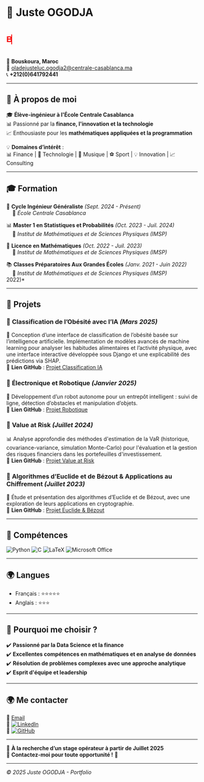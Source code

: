 # 👋 Juste OGODJA  

<style>
  @import url('https://fonts.googleapis.com/css2?family=Montserrat:wght@400;600&display=swap');

  .typing {
    font-family: "Montserrat", sans-serif;
    font-size: 22px;
    font-weight: 600;
    color: #F70000;
    width: 0;
    white-space: nowrap;
    overflow: hidden;
    display: inline-block;
    border-right: 2px solid;
    animation: typing 3s steps(40) forwards, blink 0.75s step-end infinite;
  }

  @keyframes typing {
    from { width: 0 }
    to { width: 100% }
  }

  @keyframes blink {
    50% { border-color: transparent }
  }
</style>

<p class="typing">Bienvenue sur mon profil !</p>

📍 **Bouskoura, Maroc**  
📧 [oladejusteluc.ogodja2@centrale-casablanca.ma](mailto:oladejusteluc.ogodja2@centrale-casablanca.ma)  
📞 **+212(0)641792441**  

---

## 🎯 À propos de moi  

🎓 **Élève-ingénieur à l'École Centrale Casablanca**  
📊 Passionné par la **finance, l'innovation et la technologie**  
📈 Enthousiaste pour les **mathématiques appliquées et la programmation**  

💡 **Domaines d’intérêt** :  
📊 Finance | 🤖 Technologie | 🎵 Musique | ⚽ Sport | 💡 Innovation | 📈 Consulting  

---

## 🎓 Formation  

🚀 **Cycle Ingénieur Généraliste** *(Sept. 2024 - Présent)*  
&nbsp;&nbsp;&nbsp;&nbsp;📌 *École Centrale Casablanca*  

📊 **Master 1 en Statistiques et Probabilités** *(Oct. 2023 - Juil. 2024)*  
&nbsp;&nbsp;&nbsp;&nbsp;📌 *Institut de Mathématiques et de Sciences Physiques (IMSP)*  

📖 **Licence en Mathématiques** *(Oct. 2022 - Juil. 2023)*  
&nbsp;&nbsp;&nbsp;&nbsp;📌 *Institut de Mathématiques et de Sciences Physiques (IMSP)*  

📚 **Classes Préparatoires Aux Grandes Écoles** *(Janv. 2021 - Juin 2022)*  
&nbsp;&nbsp;&nbsp;&nbsp;📌 *Institut de Mathématiques et de Sciences Physiques (IMSP)*  
 2022)*  

---

## 🚀 Projets  

### 📌 **Classification de l’Obésité avec l’IA** *(Mars 2025)*  
📜 Conception d’une interface de classification de l’obésité basée sur l’intelligence artificielle. Implémentation de modèles avancés de machine learning pour analyser les habitudes alimentaires et l’activité physique, avec une interface interactive développée sous Django et une explicabilité des prédictions via SHAP.  
🔗 **Lien GitHub** : [Projet Classification IA](https://github.com/JusteOgodja/Coding_week/tree/main)  

### 📌 **Électronique et Robotique** *(Janvier 2025)*  
🤖 Développement d’un robot autonome pour un entrepôt intelligent : suivi de ligne, détection d’obstacles et manipulation d’objets.  
🔗 **Lien GitHub** : [Projet Robotique](https://github.com/JusteOgodja/Electronique-et-Robotique)  

### 📌 **Value at Risk** *(Juillet 2024)*  
📊 Analyse approfondie des méthodes d'estimation de la VaR (historique, covariance-variance, simulation Monte-Carlo) pour l'évaluation et la gestion des risques financiers dans les portefeuilles d'investissement.  
🔗 **Lien GitHub** : [Projet Value at Risk](https://github.com/JusteOgodja/My-Projects)  

### 📌 **Algorithmes d’Euclide et de Bézout & Applications au Chiffrement** *(Juillet 2023)*  
📜 Étude et présentation des algorithmes d’Euclide et de Bézout, avec une exploration de leurs applications en cryptographie.  
🔗 **Lien GitHub** : [Projet Euclide & Bézout](https://github.com/JusteOgodja/My-Projects)  

---

## 🔧 Compétences  

![Python](https://img.shields.io/badge/-Python-3776AB?style=flat-square&logo=python&logoColor=white)
![C](https://img.shields.io/badge/-C-00599C?style=flat-square&logo=c&logoColor=white)
![LaTeX](https://img.shields.io/badge/-LaTeX-008080?style=flat-square&logo=latex&logoColor=white)
![Microsoft Office](https://img.shields.io/badge/-Microsoft_Office-D83B01?style=flat-square&logo=microsoft-office&logoColor=white)  


---

## 🌍 Langues  

- Français : ⭐⭐⭐⭐⭐  
- Anglais : ⭐⭐⭐ 
 

---



## 📢 Pourquoi me choisir ?  

✔️ **Passionné par la Data Science et la finance**  
✔️ **Excellentes compétences en mathématiques et en analyse de données**  
✔️ **Résolution de problèmes complexes avec une approche analytique**  
✔️ **Esprit d'équipe et leadership**  

---

## 🌍 Me contacter  

📧 [Email](mailto:oladejusteluc.ogodja2@centrale-casablanca.ma)  
💼 [![LinkedIn](https://img.shields.io/badge/-LinkedIn-0077B5?style=flat-square&logo=LinkedIn&logoColor=white)](https://www.linkedin.com/in/juste-ogodja/)  
📁 [![GitHub](https://img.shields.io/badge/-GitHub-181717?style=flat-square&logo=GitHub&logoColor=white)](https://github.com/JusteOgodja)  

---

🔎 **À la recherche d’un stage opérateur à partir de Juillet 2025**  
📩 **Contactez-moi pour toute opportunité !** 🚀  

---
_© 2025 Juste OGODJA - Portfolio_